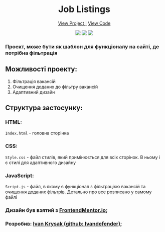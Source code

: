 <h1 align="center">Job Listings</h1>

<div align="center">
    <a href="[https://ivandefender.github.io/QuizApp/](https://ivandefender.github.io/Job-Listings/)">View Project |</a>
    <a href="https://github.com/Ivandefender/QuizApp/tree/main/js">View Code</a>
</div>

<p align="center">
<img src="https://img.shields.io/badge/HTML-orange?style=for-the-badge&logo=html&logoColor=orange">
<img src="https://img.shields.io/badge/css-blue?style=for-the-badge&logo=css&logoColor=blue">
<img src="https://img.shields.io/badge/JavaScript-yellow?style=for-the-badge&logo=JavaScript&logoColor=yellow&labelColor=black">
</p>

### **Проект, може бути як шаблон для функціоналу на сайті, де потрібна фільтрація**

## Можливості проекту:

1. Фільтрація вакансій
2. Очищення доданих до фільтру вакансій
3. Адаптивний дизайн

## Структура застосунку:

### HTML:

`Index.html` - головна сторінка

### CSS:

`Style.css` - файл стилів, який примінюється для всіх сторінок. В ньому і є стилі для адаптивного дизайну

### JavaScript:

`Script.js` - файл, в якому є функціонал з фільтрацією вакансій та очищення доданих фільтрів. Детально про все розписано у самому файлі

### Дизайн був взятий з [FrontendMentor.io](https://www.frontendmentor.io/challenges/job-listings-with-filtering-ivstIPCt);

### Розробив: [Ivan Krysak (github: Ivandefender)](https://github.com/Ivandefender);
